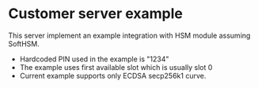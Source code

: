 # Customer server example
This server implement an example integration with HSM module assuming SoftHSM.
- Hardcoded PIN used in the example is "1234"
- The example uses first available slot which is usually slot 0
- Current example supports only ECDSA secp256k1 curve.